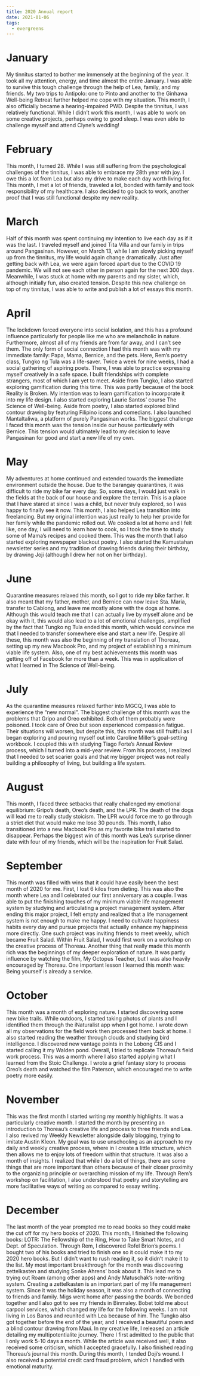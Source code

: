 ```yaml
---
title: 2020 Annual report
date: 2021-01-06
tags:
  - evergreens
---
```

# January

My tinnitus started to bother me immensely at the beginning of the year. It took all my attention, energy, and time almost the entire January. I was able to survive this tough challenge through the help of Lea, family, and my friends. My two trips to Antipolo: one to Pinto and another to the Ginhawa Well-being Retreat further helped me cope with my situation. This month, I also officially became a hearing-impaired PWD. Despite the tinnitus, I was relatively functional. While I didn’t work this month, I was able to work on some creative projects, perhaps owing to good sleep. I was even able to challenge myself and attend Clyne’s wedding!

# February

This month, I turned 28. While I was still suffering from the psychological challenges of the tinnitus, I was able to embrace my 28th year with joy. I owe this a lot from Lea but also my drive to make each day worth living for. This month, I met a lot of friends, traveled a lot, bonded with family and took responsibility of my healthcare. I also decided to go back to work, another proof that I was still functional despite my new reality.

# March

Half of this month was spent continuing my intention to live each day as if it was the last. I traveled myself and joined Tita Villa and our family in trips around Pangasinan. However, on March 13, while I am slowly picking myself up from the tinnitus, my life would again change dramatically. Just after getting back with Lea, we were again forced apart due to the COVID 19 pandemic. We will not see each other in person again for the next 300 days. Meanwhile, I was stuck at home with my parents and my sister, which, although initially fun, also created tension. Despite this new challenge on top of my tinnitus, I was able to write and publish a lot of essays this month.

# April

The lockdown forced everyone into social isolation, and this has a profound influence particularly  for people like me who are melancholic in nature. Furthermore, almost all of my friends are from far away, and I can’t see them. The only form of social connection I had this month was with my immediate family: Papa, Mama, Bernice, and the pets. Here, Rem’s poetry class, Tungko ng Tula was a life-saver. Twice a week for nine weeks, I had a social gathering of aspiring poets. There, I was able to practice expressing myself creatively in a safe space. I built friendships with complete strangers, most of which I am yet to meet. Aside from Tungko, I also started exploring gamification during this time. This was partly because of the book Reality is Broken. My intention was to learn gamification to incorporate it into my life design. I also started exploring Laurie Santos’ course The Science of Well-being. Aside from poetry, I also started explored blind contour drawing by featuring Filipino icons and comedians. I also launched Mantaltaliwa, a platform of purely Pangasinan works. The biggest challenge I faced this month was the tension inside our house particularly with Bernice. This tension would ultimately lead to my decision to leave Pangasinan for good and start a new life of my own.

# May

My adventures at home continued and extended towards the immediate environment outside the house. Due to the barangay quarantines, it was difficult to ride my bike far every day. So, some days, I would just walk in the fields at the back of our house and explore the terrain. This is a place that I have stared at since I was a child, but never truly explored, so I was happy to finally see it now. This month, I also helped Lea transition into freelancing. But my original intention was just really to help her provide for her family while the pandemic rolled out. We cooked a lot at home and I felt like, one day, I will need to learn how to cook, so I took the time to study some of Mama’s recipes and cooked them. This was the month that I also started exploring newspaper blackout poetry. I also started the Kamustahan newsletter series and my tradition of drawing friends during their birthday, by drawing Joji (although I drew her not on her birthday).

# June

Quarantine measures relaxed this month, so I got to ride my bike farther. It also meant that my father, mother, and Bernice can now leave Sta. Maria, transfer to Cablong, and leave me mostly alone with the dogs at home. Although this would teach me that I can actually live by myself alone and be okay with it, this would also lead to a lot of emotional challenges, amplified by the fact that Tungko ng Tula ended this month, which would convince me that I needed to transfer somewhere else and start a new life. Despire all these, this month was also the beginning of my translation of Thoreau, setting up my new Macbook Pro, and my project of establishing a minimum viable life system. Also, one of my best achievements this month was getting off of Facebook for more than a week. This was in application of what I learned in The Science of Well-being.

# July

As the quarantine measures relaxed further into MGCQ, I was able to experience the “new normal”. The biggest challenge of this month was the problems that Gripo and Oreo exhibited. Both of them probably were poisoned. I took care of Oreo but soon experienced compassion fatigue. Their situations will worsen, but despite this, this month was still fruitful as I began exploring and pouring myself out into Caroline Miller’s goal-setting workbook. I coupled this with studying Tiago Forte’s Annual Review process, which I turned into a mid-year review. From his process, I realized that I needed to set scarier goals and that my bigger project was not really building a philosophy of living, but building a life system.

# August

This month, I faced three setbacks that really challenged my emotional equilibrium: Gripo’s death, Oreo’s death, and the LPR. The death of the dogs will lead me to really study stoicism. The LPR would force me to go through a strict diet that would make me lose 30 pounds. This month, I also transitioned into a new Macbook Pro as my favorite bike trail started to disappear. Perhaps the biggest win of this month was Lea’s surprise dinner date with four of my friends, which will be the inspiration for Fruit Salad.

# September

This month was filled with wins that it could have easily been the best month of 2020 for me. First, I lost 6 kilos from dieting. This was also the month where Lea and I celebrated our first anniversary as a couple. I was able to put the finishing touches of my minimum viable life management system by studying and articulating a project management system. After ending this major project, I felt empty and realized that a life management system is not enough to make me happy. I need to cultivate happiness habits every day and pursue projects that actually enhance my happiness more directly. One such project was inviting friends to meet weekly, which became Fruit Salad. Within Fruit Salad, I would first work on a workshop on the creative process of Thoreau. Another thing that really made this month rich was the beginnings of my deeper exploration of nature. It was partly influence by watching the film, My Octopus Teacher, but I was also heavily encouraged by Thoreau. One important lesson I learned this month was: Being yourself is already a service.

# October

This month was a month of exploring nature. I started discovering some new bike trails. While outdoors, I started taking photos of plants and I identified them through the iNaturalist app when I got home. I wrote down all my observations for the field work then processed them back at home. I also started reading the weather through clouds and studying bird intelligence. I discovered new vantage points in the Lobong CIS and I started calling it my Walden pond. Overall, I tried to replicate Thoreau’s field work process. This was a month where I also started applying what I learned from the Stoic Challenge. I wrote a grief fantasy story to process Oreo’s death and watched the film Paterson, which encouraged me to write poetry more easily.

# November

This was the first month I started writing my monthly highlights. It was a particularly creative month. I started the month by presenting an introduction to Thoreau’s creative life and process to three friends and Lea. I also revived my Weekly Newsletter alongside daily blogging, trying to imitate Austin Kleon. My goal was to use unschooling as an approach to my daily and weekly creative process, where in I create a little structure, which then allows me to enjoy lots of freedom within that structure. It was also a month of insights. I realized that while I do a lot of things, there are some things that are more important than others because of their closer proximity to the organizing principle or overarching mission of my life. Through Rem’s workshop on facilitation, I also understood that poetry and storytelling are more facilitative ways of writing as compared to essay writing.

# December

The last month of the year prompted me to read books so they could make the cut off for my hero books of 2020. This month, I finished the following books: LOTR: The Fellowship of the Ring, How to Take Smart Notes, and Dept. of Speculation. Through Rem, I discovered Rofel Brion’s poems. I bought two of his books and tried to finish one so it could make it to my 2020 hero books. But I didn’t want to rush reading it, so it didn’t make it to the list. My most important breakthrough for the month was discovering zettelkasten and studying Sonke Ahrens’ book about it. This lead me to trying out Roam (among other apps) and Andy Matuschak’s note-writing system. Creating a zettelkasten is an important part of my life management system. Since it was the holiday season, it was also a month of connecting to friends and family. Migs went home after passing the boards. We bonded together and I also got to see my friends in Binmaley. Bobet told me about carpool services, which changed my life for the following weeks. I am not living in Los Banos and reunited with Lea because of him. The Tungko also got together before the end of the year, and I received a beautiful poem and a blind contour drawing from Maui. In my creative life, I released an article detailing my multipotentialite journey. There I first admitted to the public that I only work 5-10 days a month. While the article was received well, it also received some criticism, which I accepted gracefully. I also finished reading Thoreau’s journal this month. During this month, I tended Doji’s wound. I also received a potential credit card fraud problem, which I handled with emotional maturity.

